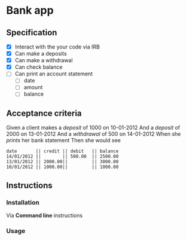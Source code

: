 # Bank app

## Specification

- [x] Interact with the your code via IRB
- [x] Can make a deposits
- [x] Can make a withdrawal
- [x] Can check balance
- [ ] Can print an account statement
  - [ ] date
  - [ ] amount
  - [ ] balance

## Acceptance criteria

  Given a client makes a *deposit* of 1000 on 10-01-2012 And a *deposit* of 2000 on 13-01-2012 And a *withdrawal* of 500 on 14-01-2012 When she *prints* her bank statement Then she would see

```
date       || credit || debit   || balance
14/01/2012 ||        || 500.00  || 2500.00
13/01/2012 || 2000.00||         || 3000.00
10/01/2012 || 1000.00||         || 1000.00
```

## Instructions

### Installation
Via **Command line** instructions


### Usage
